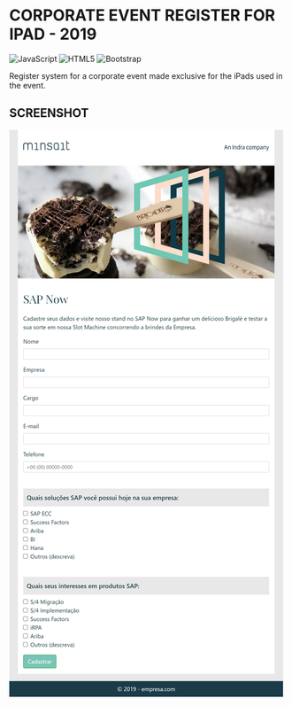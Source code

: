 # CORPORATE EVENT REGISTER FOR IPAD - 2019

![JavaScript](https://img.shields.io/badge/javascript-%23323330.svg?style=for-the-badge&logo=javascript&logoColor=%23F7DF1E)
![HTML5](https://img.shields.io/badge/html5-%23E34F26.svg?style=for-the-badge&logo=html5&logoColor=white)
![Bootstrap](https://img.shields.io/badge/bootstrap-%23563D7C.svg?style=for-the-badge&logo=bootstrap&logoColor=white)

Register system for a corporate event made exclusive for the iPads used in the event. 

## SCREENSHOT

![screenshot](https://github.com/wildiney/corporate-event-register-2019/blob/master/screenshots/screenshot-01.png)
